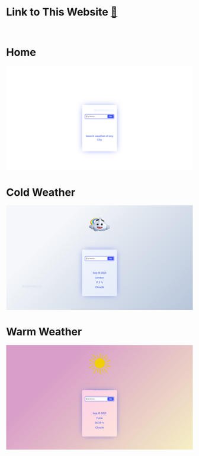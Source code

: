# Link to This Website [🔗][website]
[website]: https://searchweatherapi.netlify.app/
<br>

# Home
<img src="screenshots/home.PNG">

# Cold Weather
<img src="screenshots/cold.PNG">

# Warm Weather
<img src="screenshots/warm.PNG">
